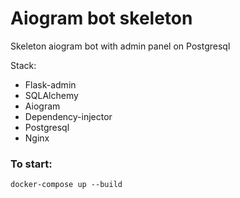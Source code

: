 # Aiogram bot skeleton

<p>Skeleton aiogram bot with admin panel on Postgresql</p>
Stack:
<ul>
    <li>
        Flask-admin
    </li>
    <li>
        SQLAlchemy
    </li>
    <li>
        Aiogram
    </li>
    <li>
        Dependency-injector
    </li>
    <li>
        Postgresql
    </li>
    <li>
        Nginx
    </li>
</ul>

### To start:
```docker-compose up --build```
